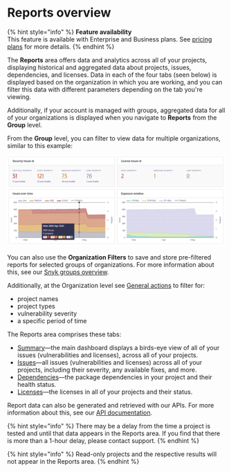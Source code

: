 # Reports overview

{% hint style="info" %}
**Feature availability**\
This feature is available with Enterprise and Business plans. See [pricing plans](https://snyk.io/plans/) for more details.
{% endhint %}

The **Reports** area offers data and analytics across all of your projects, displaying historical and aggregated data about projects, issues, dependencies, and licenses. Data in each of the four tabs (seen below) is displayed based on the organization in which you are working, and you can filter this data with different parameters depending on the tab you're viewing.

Additionally, if your account is managed with groups, aggregated data for all of your organizations is displayed when you navigate to **Reports** from the **Group** level.

From the **Group** level, you can filter to view data for multiple organizations, similar to this example:

![](../../../.gitbook/assets/mceclip0-28-.png)

You can also use the **Organization Filters** to save and store pre-filtered reports for selected groups of organizations. For more information about this, see our [Snyk groups overview](../../user-and-group-management/managing-groups-and-organizations/snyk-groups-overview.md).

Additionally, at the Organization level see [General actions](general-actions.md) to filter for:

* project names
* project types
* vulnerability severity
* a specific period of time

The Reports area comprises these tabs:

* [Summary](summary-tab.md)—the main dashboard displays a birds-eye view of all of your issues (vulnerabilities and licenses), across all of your projects.
* [Issues](issues-tab.md)—all issues (vulnerabilities and licenses) across all of your projects, including their severity, any available fixes, and more.
* [Dependencies](dependencies-tab.md)—the package dependencies in your project and their health status.
* [Licenses](licenses-tab.md)—the licenses in all of your projects and their status.

Report data can also be generated and retrieved with our APIs. For more information about this, see our [API documentation](https://snyk.docs.apiary.io/#introduction).

{% hint style="info" %}
There may be a delay from the time a project is tested and until that data appears in the Reports area. If you find that there is more than a 1-hour delay, please contact support.
{% endhint %}

{% hint style="info" %}
Read-only projects and the respective results will not appear in the Reports area.
{% endhint %}
